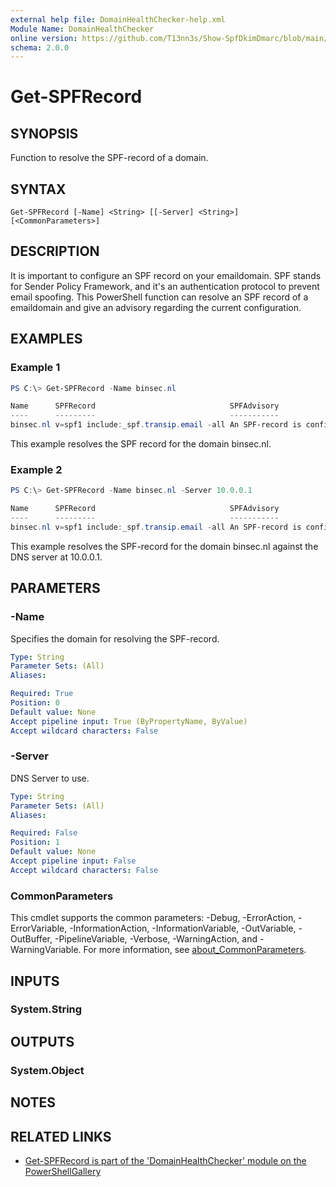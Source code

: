 ```yaml
---
external help file: DomainHealthChecker-help.xml
Module Name: DomainHealthChecker
online version: https://github.com/T13nn3s/Show-SpfDkimDmarc/blob/main/public/CmdletHelp/Get-SPFRecord.md
schema: 2.0.0
---
```


# Get-SPFRecord

## SYNOPSIS
Function to resolve the SPF-record of a domain.

## SYNTAX

```
Get-SPFRecord [-Name] <String> [[-Server] <String>] [<CommonParameters>]
```

## DESCRIPTION
It is important to configure an SPF record on your emaildomain. SPF stands for Sender Policy Framework, and it's an authentication protocol to prevent email spoofing. This PowerShell function can resolve an SPF record of a emaildomain and give an advisory regarding the current configuration.

## EXAMPLES

### Example 1
```powershell
PS C:\> Get-SPFRecord -Name binsec.nl
```
```powershell
Name      SPFRecord                              SPFAdvisory
----      ---------                              -----------
binsec.nl v=spf1 include:_spf.transip.email -all An SPF-record is configured and the policy is sufficiently strict.
```
This example resolves the SPF record for the domain binsec.nl.

### Example 2
```powershell
PS C:\> Get-SPFRecord -Name binsec.nl -Server 10.0.0.1
```
```powershell
Name      SPFRecord                              SPFAdvisory
----      ---------                              -----------
binsec.nl v=spf1 include:_spf.transip.email -all An SPF-record is configured and the policy is sufficiently strict.
```
This example resolves the SPF-record for the domain binsec.nl against the DNS server at 10.0.0.1.

## PARAMETERS

### -Name
Specifies the domain for resolving the SPF-record.

```yaml
Type: String
Parameter Sets: (All)
Aliases:

Required: True
Position: 0
Default value: None
Accept pipeline input: True (ByPropertyName, ByValue)
Accept wildcard characters: False
```

### -Server
DNS Server to use.

```yaml
Type: String
Parameter Sets: (All)
Aliases:

Required: False
Position: 1
Default value: None
Accept pipeline input: False
Accept wildcard characters: False
```

### CommonParameters
This cmdlet supports the common parameters: -Debug, -ErrorAction, -ErrorVariable, -InformationAction, -InformationVariable, -OutVariable, -OutBuffer, -PipelineVariable, -Verbose, -WarningAction, and -WarningVariable. For more information, see [about_CommonParameters](http://go.microsoft.com/fwlink/?LinkID=113216).

## INPUTS

### System.String

## OUTPUTS

### System.Object
## NOTES

## RELATED LINKS

- [Get-SPFRecord is part of the 'DomainHealthChecker' module on the PowerShellGallery](https://www.powershellgallery.com/packages/DomainHealthChecker/)
